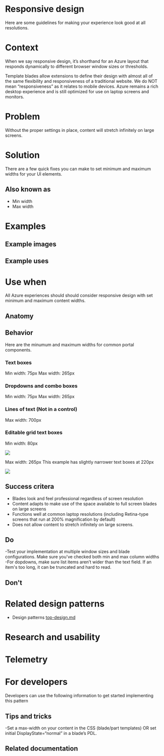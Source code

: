 # Responsive design
Here are some guidelines for making your experience look good at all resolutions.

# Context
When we say responsive design, it’s shorthand for an Azure layout that responds dynamically to different browser window sizes or thresholds.

Template blades allow extensions to define their design with almost all of the same flexibility and responsiveness of a traditional website. We do NOT mean “responsiveness” as it relates to mobile devices. Azure remains a rich desktop experience and is still optimized for use on laptop screens and monitors.

# Problem
Without the proper settings in place, content will stretch infinitely on large screens.

# Solution
There are a few quick fixes you can make to set minimum and maximum widths for your UI elements.

## Also known as
- Min width
- Max width

# Examples

## Example images


## Example uses

# Use when
All Azure experiences should should consider responsive design with set minimum and maximum content widths.

## Anatomy

## Behavior
Here are the minumum and maximum widths for common portal components.

### Text boxes
Min width: 75px
Max width: 265px

### Dropdowns and combo boxes
Min width: 75px
Max width: 265px

### Lines of text (Not in a control)
Max width: 700px

### Editable grid text boxes
Min width: 80px
<div style="max-width:800px">
<img alttext="Example image" src="../media/designpatterns-responsive-design/editable-grid-min-width.png"  />
</div>

Max width: 265px 
This example has slightly narrower text boxes at 220px
<div style="max-width:800px">
<img alttext="Example image" src="../media/designpatterns-responsive-design/editable-grid-max-width.png"  />
</div>

## Success critera
- Blades look and feel professional regardless of screen resolution
- Content adapts to make use of the space available to full screen blades on large screens
- Functions well at common laptop resolutions (including Retina-type screens that run at 200% magnification by default)
- Does not allow content to stretch infinitely on large screens.

## Do
-Test your implementation at multiple window sizes and blade configurations. Make sure you've checked both min and max column widths
-For dopdowns, make sure list items aren’t wider than the text field. If an item's too long, it can be truncated and hard to read.

## Don't 

# Related design patterns
<!-- Links to related design patterns.  Always include the link to the readme -->
* Design patterns [top-design.md](top-design.md)

# Research and usability
<!-- Links to the research for the solution -->

# Telemetry
<!-- Links to portal telemetry showing the solution usage -->

# For developers
Developers can use the following information to get started implementing this pattern

## Tips and tricks
<!-- Bulleted list of tips and tricks for developers -->
-Set a max-width on your content in the CSS (blade/part templates) OR set initial DisplayState=“normal” in a blade’s PDL.

## Related documentation
<!-- Links to related developer docs -->
